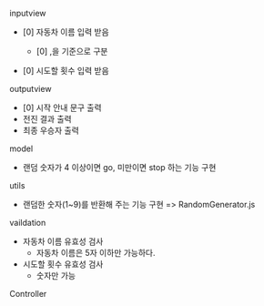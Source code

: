 inputview
- [0] 자동차 이름 입력 받음
  - [0] ,을 기준으로 구분

- [0] 시도할 횟수 입력 받음

outputview
- [0]  시작 안내 문구 출력
- 전진 결과 출력
- 최종 우승자 출력

model
- 랜덤 숫자가 4 이상이면 go, 미만이면 stop 하는 기능 구현

utils
- 랜덤한 숫자(1~9)를 반환해 주는 기능 구현 => RandomGenerator.js

vaildation
- 자동차 이름 유효성 검사
  - 자동차 이름은 5자 이하만 가능하다.
- 시도할 횟수 유효성 검사
  - 숫자만 가능

Controller

